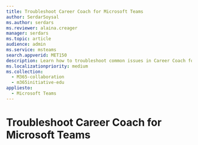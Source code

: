 ```yaml
---
title: Troubleshoot Career Coach for Microsoft Teams
author: SerdarSoysal
ms.author: serdars
ms.reviewer: alaina.creager
manager: serdars
ms.topic: article
audience: admin
ms.service: msteams
search.appverid: MET150
description: Learn how to troubleshoot common issues in Career Coach for Microsoft Teams.
ms.localizationpriority: medium
ms.collection: 
  - M365-collaboration
  - m365initiative-edu
appliesto: 
  - Microsoft Teams
---
```


# Troubleshoot Career Coach for Microsoft Teams
